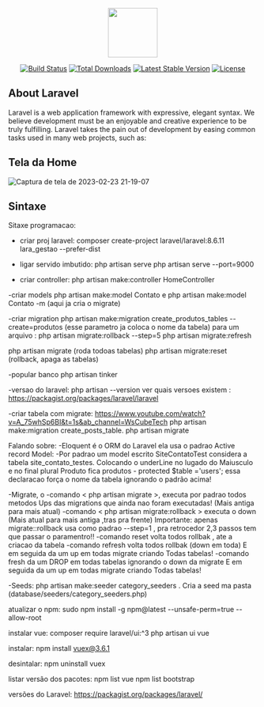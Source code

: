 <p align="center"><a href="https://laravel.com" target="_blank">
<img src="https://raw.githubusercontent.com/laravel/art/master/logo-lockup/5%20SVG/2%20CMYK/1%20Full%20Color/laravel-logolockup-cmyk-red.svg" width="100"></a></p>

<p align="center">
<a href="https://travis-ci.org/laravel/framework"><img src="https://travis-ci.org/laravel/framework.svg" alt="Build Status"></a>
<a href="https://packagist.org/packages/laravel/framework"><img src="https://img.shields.io/packagist/dt/laravel/framework" alt="Total Downloads"></a>
<a href="https://packagist.org/packages/laravel/framework"><img src="https://img.shields.io/packagist/v/laravel/framework" alt="Latest Stable Version"></a>
<a href="https://packagist.org/packages/laravel/framework"><img src="https://img.shields.io/packagist/l/laravel/framework" alt="License"></a>
</p>

## About Laravel

Laravel is a web application framework with expressive, elegant syntax. We believe development must be an enjoyable and creative experience to be truly fulfilling. Laravel takes the pain out of development by easing common tasks used in many web projects, such as:
 
## Tela da Home
![Captura de tela de 2023-02-23 21-19-07](https://user-images.githubusercontent.com/20956815/221061074-64ace942-a250-45ff-9a18-525eaffdc490.png)


## Sintaxe

Sitaxe programacao:

- criar proj laravel:
composer create-project laravel/laravel:8.6.11 lara_gestao --prefer-dist


- ligar servido imbutido:
php artisan serve
php artisan serve --port=9000

- criar controller:
php artisan make:controller HomeController

-criar models
php artisan make:model Contato
e php artisan make:model Contato -m  (aqui ja cria o migrate)

-criar migration
php artisan make:migration create_produtos_tables --create=produtos (esse parametro ja coloca o nome da tabela)
para um arquivo :
	php artisan migrate:rollback --step=5
	php artisan migrate:refresh


php artisan migrate (roda todoas tabelas)
php artisan migrate:reset (rollback, apaga as tabelas)

-popular banco
php artisan tinker

-versao do laravel:
php artisan --version
ver quais versoes existem : https://packagist.org/packages/laravel/laravel

-criar tabela com migrate:
https://www.youtube.com/watch?v=A_75whSp6BI&t=1s&ab_channel=WsCubeTech
php artisan make:migration create_posts_table.
php artisan migrate


Falando sobre:
-Eloquent é o ORM do Laravel ela usa o padrao Active record
 Model:
    -Por padrao um model escrito SiteContatoTest considera a tabela site_contato_testes. Colocando o underLine no lugado do Maiusculo e no final plural        Produto fica produtos
 	 - protected $table ='users'; essa declaracao força o nome da tabela ignorando o padrão acima!


-Migrate, o
-comando < php artisan migrate >, executa por padrao todos metodos Ups das migrations que ainda nao foram executadas! (Mais antiga para mais atual)
-comando < php artisan migrate:rollback > executa o down (Mais atual para mais antiga ,tras pra frente)
Importante: apenas migrate::rollback usa como padrao --step=1 , pra retrocedor 2,3 passos tem que passar o paramentro!!
-comando reset volta todos rollbak , ate a criacao da tabela
-comando refresh volta todos rollbak (down em toda)  E   em seguida da um up em todas migrate criando Todas tabelas!
-comando fresh da um DROP em todas tabelas ignorando o down da migrate  E  em seguida da um up em todas migrate criando Todas tabelas!

  
-Seeds:
 php artisan make:seeder category_seeders  . Cria a seed ma pasta (database/seeders/category_seeders.php)

atualizar o npm:
sudo npm install -g npm@latest --unsafe-perm=true --allow-root

instalar vue:
composer require laravel/ui:^3
php artisan ui vue

instalar:
npm install vuex@3.6.1

desintalar:
npm uninstall vuex

listar versão dos pacotes:
npm list vue
npm list bootstrap
 
versões do Laravel:
https://packagist.org/packages/laravel/

 
















 
